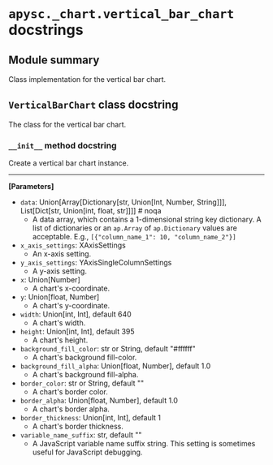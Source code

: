 # `apysc._chart.vertical_bar_chart` docstrings

## Module summary

Class implementation for the vertical bar chart.

## `VerticalBarChart` class docstring

The class for the vertical bar chart.

### `__init__` method docstring

Create a vertical bar chart instance.<hr>

**[Parameters]**

- `data`: Union[Array[Dictionary[str, Union[Int, Number, String]]], List[Dict[str, Union[int, float, str]]]]  # noqa
  - A data array, which contains a 1-dimensional string key dictionary. A list of dictionaries or an `ap.Array` of `ap.Dictionary` values are acceptable. E.g., `[{"column_name_1": 10, "column_name_2"}]`
- `x_axis_settings`: XAxisSettings
  - An x-axis setting.
- `y_axis_settings`: YAxisSingleColumnSettings
  - A y-axis setting.
- `x`: Union[Number]
  - A chart's x-coordinate.
- `y`: Union[float, Number]
  - A chart's y-coordinate.
- `width`: Union[int, Int], default 640
  - A chart's width.
- `height`: Union[int, Int], default 395
  - A chart's height.
- `background_fill_color`: str or String, default "#ffffff"
  - A chart's background fill-color.
- `background_fill_alpha`: Union[float, Number], default 1.0
  - A chart's background fill-alpha.
- `border_color`: str or String, default ""
  - A chart's border color.
- `border_alpha`: Union[float, Number], default 1.0
  - A chart's border alpha.
- `border_thickness`: Union[int, Int], default 1
  - A chart's border thickness.
- `variable_name_suffix`: str, default ""
  - A JavaScript variable name suffix string. This setting is sometimes useful for JavaScript debugging.